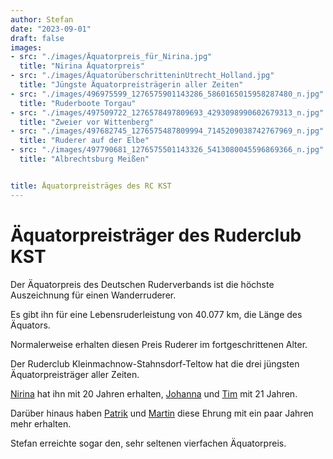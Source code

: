 ```yaml
---
author: Stefan
date: "2023-09-01"
draft: false
images:
- src: "./images/Äquatorpreis_für_Nirina.jpg"
  title: "Nirina Äquatorpreis"
- src: "./images/ÄquatorüberschritteninUtrecht_Holland.jpg"
  title: "Jüngste Äquatorpreisträgerin aller Zeiten"
- src: "./images/496975599_1276575901143286_5860165015958287480_n.jpg"
  title: "Ruderboote Torgau"
- src: "./images/497509722_1276578497809693_4293098990602679313_n.jpg"
  title: "Zweier vor Wittenberg"
- src: "./images/497682745_1276575487809994_7145209038742767969_n.jpg"
  title: "Ruderer auf der Elbe"
- src: "./images/497790681_1276575501143326_5413080045596869366_n.jpg"
  title: "Albrechtsburg Meißen"


title: Äquatorpreisträges des RC KST
---
```


# Äquatorpreisträger des Ruderclub KST


Der Äquatorpreis des Deutschen Ruderverbands ist die höchste Auszeichnung für einen Wanderruderer.

Es gibt ihn für eine Lebensruderleistung von 40.077 km, die Länge des Äquators.

Normalerweise erhalten diesen Preis Ruderer im fortgeschrittenen Alter.

Der Ruderclub Kleinmachnow-Stahnsdorf-Teltow hat die drei jüngsten Äquatorpreisträger aller Zeiten.

[Nirina](../../../berichte/2017/aequatorpreis_nirina_2017/) hat ihn mit 20 Jahren erhalten, [Johanna](../../../berichte/2023/aequatorpreis_johanna_2023/) und [Tim](../../../berichte/2023/aequatorpreis_tim_2023/) mit 21 Jahren.

Darüber hinaus haben [Patrik](../../../berichte/2021/aquatorpreis_patrik/) und [Martin](../../../berichte/2021/aquatorpreis_martin/) diese Ehrung mit ein paar Jahren mehr erhalten.

Stefan erreichte sogar den, sehr seltenen vierfachen Äquatorpreis.



